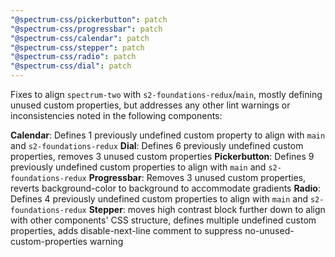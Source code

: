 ```yaml
---
"@spectrum-css/pickerbutton": patch
"@spectrum-css/progressbar": patch
"@spectrum-css/calendar": patch
"@spectrum-css/stepper": patch
"@spectrum-css/radio": patch
"@spectrum-css/dial": patch
---
```


Fixes to align `spectrum-two` with `s2-foundations-redux`/`main`, mostly defining unused custom properties, but addresses any other lint warnings or inconsistencies noted in the following components:

**Calendar**: Defines 1 previously undefined custom property to align with `main` and `s2-foundations-redux`
**Dial**: Defines 6 previously undefined custom properties, removes 3 unused custom properties
**Pickerbutton**: Defines 9 previously undefined custom properties to align with `main` and `s2-foundations-redux`
**Progressbar**: Removes 3 unused custom properties, reverts background-color to background to accommodate gradients
**Radio**: Defines 4 previously undefined custom properties to align with `main` and `s2-foundations-redux`
**Stepper**: moves high contrast block further down to align with other components' CSS structure, defines multiple undefined custom properties, adds disable-next-line comment to suppress no-unused-custom-properties warning
